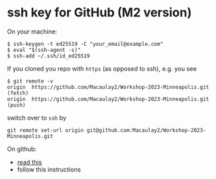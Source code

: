# ssh key for GitHub (M2 version)

On your machine:
```
$ ssh-keygen -t ed25519 -C "your_email@example.com"
$ eval "$(ssh-agent -s)"
$ ssh-add ~/.ssh/id_ed25519
```
If you cloned you repo with `https` (as opposed to ssh), e.g. you see
```
$ git remote -v
origin  https://github.com/Macaulay2/Workshop-2023-Minneapolis.git (fetch)
origin  https://github.com/Macaulay2/Workshop-2023-Minneapolis.git (push)
```
switch over to `ssh` by
```
git remote set-url origin git@github.com:Macaulay2/Workshop-2023-Minneapolis.git
```

On github:
* [read this](https://docs.github.com/en/authentication/connecting-to-github-with-ssh/adding-a-new-ssh-key-to-your-github-account#adding-a-new-ssh-key-to-your-account)
* follow this instructions
  